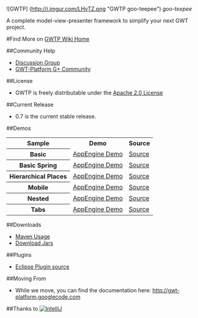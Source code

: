 ![GWTP] (http://i.imgur.com/LHvTZ.png "GWTP goo-teepee") *goo-teepee*

A complete model-view-presenter framework to simplify your next GWT project.

#Find More on [GWTP Wiki Home](https://github.com/ArcBees/GWTP/wiki)

##Community Help
* [Discussion Group](https://groups.google.com/forum/?fromgroups#!forum/gwt-platform)
* [GWT-Platform G+ Community](https://plus.google.com/communities/113139554133824081251)

##License
* GWTP is freely distributable under the [Apache 2.0 License](http://www.apache.org/licenses/LICENSE-2.0.html)

##Current Release
* 0.7 is the current stable release. 

##Demos
<table>
  <tr>
    <th>Sample</th>
    <th>Demo</th>
    <th>Source</th>
  </tr>
  <tr>
    <th>Basic</th>
    <td><a href="http://gwtp-sample-basic.appspot.com">AppEngine Demo</a></td>
    <td><a href="https://github.com/ArcBees/GWTP-Samples/tree/master/gwtp-samples/gwtp-sample-basic">Source</a></td>
  </tr>
  <tr>
    <th>Basic Spring</th>
    <td><a href="http://gwtp-sample-basic-spring.appspot.com">AppEngine Demo</a></td>
    <td><a href="https://github.com/ArcBees/GWTP-Samples/tree/master/gwtp-samples/gwtp-sample-basic-spring">Source</a></td>
  </tr>
  <tr>
    <th>Hierarchical Places</th>
    <td><a href="http://gwtp-sample-hplace.appspot.com">AppEngine Demo</a></td>
    <td><a href="https://github.com/ArcBees/GWTP-Samples/tree/master/gwtp-samples/gwtp-sample-hplace">Source</a></td>
  </tr>
  <tr>
    <th>Mobile</th>
    <td><a href="http://gwtp-sample-mobile.appspot.com">AppEngine Demo</a></td>
    <td><a href="https://github.com/ArcBees/GWTP-Samples/tree/master/gwtp-samples/gwtp-sample-mobile">Source</a></td>
  </tr>
  <tr>
    <th>Nested</th>
    <td><a href="http://gwtp-sample-nested.appspot.com">AppEngine Demo</a></td>
    <td><a href="https://github.com/ArcBees/GWTP-Samples/tree/master/gwtp-samples/gwtp-sample-nested">Source</a></td>
  </tr>
  <tr>
    <th>Tabs</th>
    <td><a href="http://gwtp-sample-tab.appspot.com">AppEngine Demo</a></td>
    <td><a href="https://github.com/ArcBees/GWTP-Samples/tree/master/gwtp-samples/gwtp-sample-tab">Source</a></td>
  </tr>
</table>

##Downloads
* [Maven Usage](https://github.com/ArcBees/GWTP/wiki/Using-Gwtp-with-Maven)
* [Download Jars](https://github.com/ArcBees/GWTP/downloads)

##Plugins
* [Eclipse Plugin source](https://github.com/ArcBees/gwtp-eclipse-plugin)

##Moving From 
* While we move, you can find the documentation here: http://gwt-platform.googlecode.com

##Thanks to
[![IntelliJ](https://lh6.googleusercontent.com/--QIIJfKrjSk/UJJ6X-UohII/AAAAAAAAAVM/cOW7EjnH778/s800/banner_IDEA.png)](http://www.jetbrains.com/idea/index.html)
